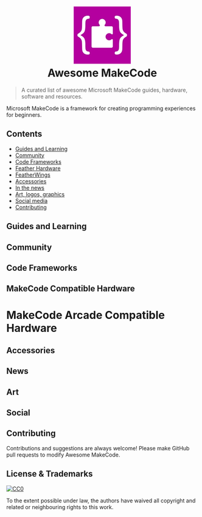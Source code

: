 <h1 align="center">
  <img width="150" src="https://github.com/adafruit/awesome-makecode/blob/master/assets/MakeCodeLogo.jpg" alt="Awesome Feather"><br>Awesome MakeCode
</h1>

> A curated list of awesome Microsoft MakeCode guides, hardware, software and resources.

Microsoft MakeCode is a framework for creating programming experiences for beginners.



## Contents

- [Guides and Learning](#guides-and-learning)
- [Community](#community)
- [Code Frameworks](#code-frameworks)
- [Feather Hardware](#feather-hardware)
- [FeatherWings](#featherwings)
- [Accessories](#accessories)
- [In the news](#news)
- [Art, logos, graphics](#art)
- [Social media](#social)
- [Contributing](#contributing)

## Guides and Learning


## Community



## Code Frameworks



## MakeCode Compatible Hardware


# MakeCode Arcade Compatible Hardware


## Accessories


## News


## Art


## Social



## Contributing

Contributions and suggestions are always welcome! Please make GitHub pull requests to modify Awesome MakeCode.

## License & Trademarks

[![CC0](http://mirrors.creativecommons.org/presskit/buttons/88x31/svg/cc-zero.svg)](https://creativecommons.org/publicdomain/zero/1.0/)

To the extent possible under law, the authors have waived all copyright and related or neighbouring rights to this work.
